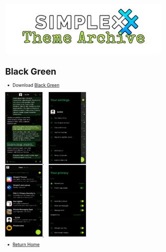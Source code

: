 ![SxC Theme Archive Banner](../resources/SxC_themeBanner.png)

# Black Green

* Download [Black Green](../themes/SxC_blackGreen.theme)

<a href="../screenshots/SxC_blackGreen01.jpg" target="_blank">
	<img src="../screenshots/SxC_blackGreen01.jpg" width="120">
</a>&nbsp;&nbsp;&nbsp;
<a href="../screenshots/SxC_blackGreen02.jpg" target="_blank">
	<img src="../screenshots/SxC_blackGreen02.jpg" width="120">
</a>
<br>
<a href="../screenshots/SxC_blackGreen03.jpg" target="_blank">
	<img src="../screenshots/SxC_blackGreen03.jpg" width="120">
</a>&nbsp;&nbsp;&nbsp;
<a href="../screenshots/SxC_blackGreen04.jpg" target="_blank">
	<img src="../screenshots/SxC_blackGreen04.jpg" width="120">
</a>

* [Return Home](../)
